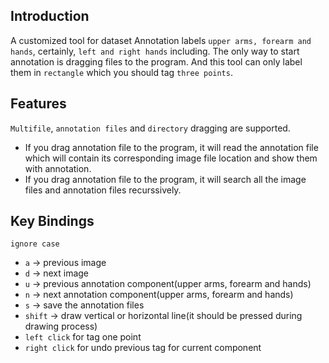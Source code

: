 ## Introduction ##
A customized tool for dataset Annotation labels `upper arms, forearm and hands`, certainly, `left and right hands` including. The only way to start annotation is dragging files to the program. And this tool can only label them in `rectangle` which you should tag `three points`.

## Features ##
`Multifile`, `annotation files` and `directory` dragging are supported. 
* If you drag annotation file to the program, it will read the annotation file which will contain its corresponding image file location and show them with annotation. 
* If you drag annotation file to the program, it will search all the image files and annotation files recurssively.

## Key Bindings ##
`ignore case`
* `a` -> previous image
* `d` -> next image
* `u` -> previous annotation component(upper arms, forearm and hands)
* `n` -> next annotation component(upper arms, forearm and hands)
* `s` -> save the annotation files
* `shift` -> draw vertical or horizontal line(it should be pressed during drawing process)
* `left click` for tag one point
* `right click` for undo previous tag for current component